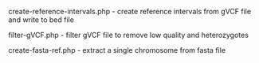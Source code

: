 create-reference-intervals.php - create reference intervals from gVCF file and write to bed file

filter-gVCF.php - filter gVCF file to remove low quality and heterozygotes

create-fasta-ref.php - extract a single chromosome from fasta file
